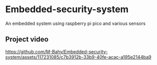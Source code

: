 # Embedded-security-system
An embedded system using raspberry pi pico and various sensors

## Project video
https://github.com/M-Bahy/Embedded-security-system/assets/117231085/c7b3912b-33b9-40fe-acac-a195e2144ba9
